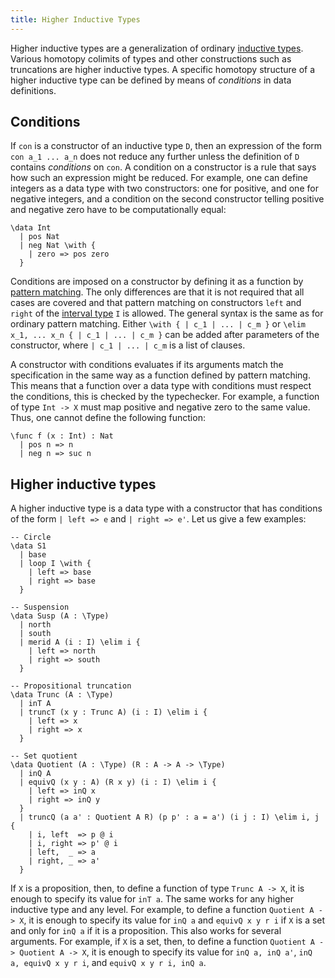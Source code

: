 ```yaml
---
title: Higher Inductive Types
---
```


Higher inductive types are a generalization of ordinary 
[inductive types](/language-reference/definitions/data).
Various homotopy colimits of types and other constructions such as
truncations are higher inductive types. A specific homotopy structure of a higher inductive
type can be defined by means of _conditions_ in data definitions.

## Conditions

If `con` is a constructor of an inductive type `D`, then an expression of the form
`con a_1 ... a_n` does not reduce any further unless the definition of `D` contains _conditions_ on `con`.
A condition on a constructor is a rule that says how such an expression might be reduced.
For example, one can define integers as a data type with two constructors: one for positive, and one for negative integers, and a condition on the second constructor telling positive and negative zero have to be computationally equal:

```arend
\data Int
  | pos Nat
  | neg Nat \with {
    | zero => pos zero
  }
```

Conditions are imposed on a constructor by defining it as a function by
[pattern matching](/language-reference/definitions/functions/#pattern-matching).
The only differences are that it is not required that all cases are covered and that pattern matching on constructors
`left` and `right` of the [interval type](/language-reference/prelude) `I` is allowed.
The general syntax is the same as for ordinary pattern matching.
Either `\with { | c_1 | ... | c_m }` or `\elim x_1, ... x_n { | c_1 | ... | c_m }` can be added after parameters
of the constructor, where `| c_1 | ... | c_m` is a list of clauses.

A constructor with conditions evaluates if its arguments match the specification in the same way as a function defined by pattern matching.
This means that a function over a data type with conditions must respect the conditions, this is checked
by the typechecker.
For example, a function of type `Int -> X` must map positive and negative zero to the same value.
Thus, one cannot define the following function:

```arend
\func f (x : Int) : Nat
  | pos n => n
  | neg n => suc n
```

## Higher inductive types

A higher inductive type is a data type with a constructor that has conditions of the form `| left => e` and `| right => e'`.
Let us give a few examples:

```arend
-- Circle
\data S1
  | base
  | loop I \with {
    | left => base
    | right => base
  }

-- Suspension
\data Susp (A : \Type)
  | north
  | south
  | merid A (i : I) \elim i {
    | left => north
    | right => south
  }

-- Propositional truncation
\data Trunc (A : \Type)
  | inT A
  | truncT (x y : Trunc A) (i : I) \elim i {
    | left => x
    | right => x
  }

-- Set quotient
\data Quotient (A : \Type) (R : A -> A -> \Type)
  | inQ A
  | equivQ (x y : A) (R x y) (i : I) \elim i {
    | left => inQ x
    | right => inQ y
  }
  | truncQ (a a' : Quotient A R) (p p' : a = a') (i j : I) \elim i, j {
    | i, left  => p @ i
    | i, right => p' @ i
    | left,  _ => a
    | right, _ => a'
  }
```

If `X` is a proposition, then, to define a function of type `Trunc A -> X`, it is enough to specify its value for `inT a`.
The same works for any higher inductive type and any level.
For example, to define a function `Quotient A -> X`, it is enough to specify its value for `inQ a` and `equivQ x y r i` if `X` is a set and only for `inQ a` if it is a proposition.
This also works for several arguments.
For example, if `X` is a set, then, to define a function `Quotient A -> Quotient A -> X`, it is enough to specify its value for `inQ a, inQ a'`, `inQ a, equivQ x y r i`, and `equivQ x y r i, inQ a`.

